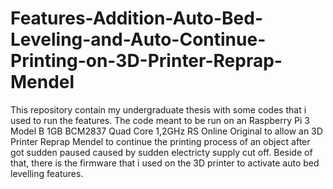 # Features-Addition-Auto-Bed-Leveling-and-Auto-Continue-Printing-on-3D-Printer-Reprap-Mendel
This repository contain my undergraduate thesis with some codes that i used to run the features. The code meant to be run on an Raspberry Pi 3 Model B 1GB BCM2837 Quad Core 1,2GHz RS Online Original to allow an 3D Printer Reprap Mendel to continue the printing process of an object after got sudden paused caused by sudden electricty supply cut off. Beside of that, there is the firmware that i used on the 3D printer to activate auto bed levelling features. 
